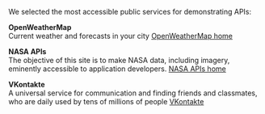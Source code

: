 We selected the most accessible public services for demonstrating APIs:

**OpenWeatherMap**   
Current weather and forecasts in your city
<a href="https://openweathermap.org/">OpenWeatherMap home</a>

**NASA APIs**  
The objective of this site is to make NASA data, including imagery, eminently accessible to application developers.
<a href="https://api.nasa.gov/">NASA APIs home</a>

**VKontakte**  
A universal service  for communication and finding friends and classmates, who are daily used by tens of millions of people
<a href="https://vk.com/">VKontakte</a>
